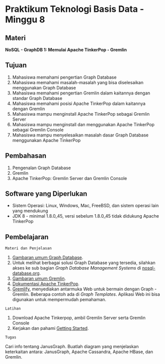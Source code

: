 # Praktikum Teknologi Basis Data - Minggu 8

## Materi

**NoSQL - GraphDB 1: Memulai Apache TinkerPop - Gremlin**

## Tujuan

1.  Mahasiswa memahami pengertian Graph Database
2.  Mahasiswa memahami masalah-masalah yang bisa diselesaikan menggunakan Graph Database
3.  Mahasiswa memahami pengertian Gremlin dalam kaitannya dengan standar Graph Database
4.  Mahasiswa memahami posisi Apache TinkerPop dalam kaitannya dengan Gremlin
5.  Mahasiswa mampu menginstall Apache TinkerPop sebagai Gremlin Server
6.  Mahasiswa mampu menginstall dan menggunakan Apache TinkerPop sebagai Gremlin Console
7.  Mahasiswa mampu menyelesaikan masalah dasar Graph Database menggunakan Apache TinkerPop

## Pembahasan

1.  Pengenalan Graph Database
2.  Gremlin
3.  Apache TinkerPop: Gremlin Server dan Gremlin Console

## Software yang Diperlukan

* Sistem Operasi: Linux, Windows, Mac, FreeBSD, dan sistem operasi lain yang mendukung
* JDK 8 - minimal 1.8.0_45, versi sebelum 1.8.0_45 tidak didukung Apache TinkerPop

## Pembelajaran

```
Materi dan Penjelasan
```

1.  [Gambaran umum Graph Database](https://en.wikipedia.org/wiki/Graph_database).
2.  Untuk melihat berbagai solusi Graph Database yang tersedia, silahkan akses ke sub bagian *Graph Database Management Systems* di [nosql-database.org](https://nosql-database.org/).
3.  [Gambaran umum Gremlin](https://en.wikipedia.org/wiki/Gremlin_(programming_language)).
4.  [Dokumentasi Apache TinkerPop](https://tinkerpop.apache.org/).
5.  [Gremlify](https://gremlify.com/), menyediakan antarmuka Web untuk bermain dengan Graph - Gremlin. Beberapa contoh ada di *Graph Templates*. Aplikasi Web ini bisa digunakan untuk mempermudah pemahaman.

```
Latihan
```

1.  Download Apache Tinkerpop, ambil Gremlin Server serta Gremlin Console
2.  Kerjakan dan pahami [Getting Started](https://tinkerpop.apache.org/docs/3.4.6/tutorials/getting-started/).

```
Tugas
```

Cari info tentang JanusGraph. Buatlah diagram yang menjelaskan keterkaitan antara: JanusGraph, Apache Cassandra, Apache HBase, dan Gremlin.

